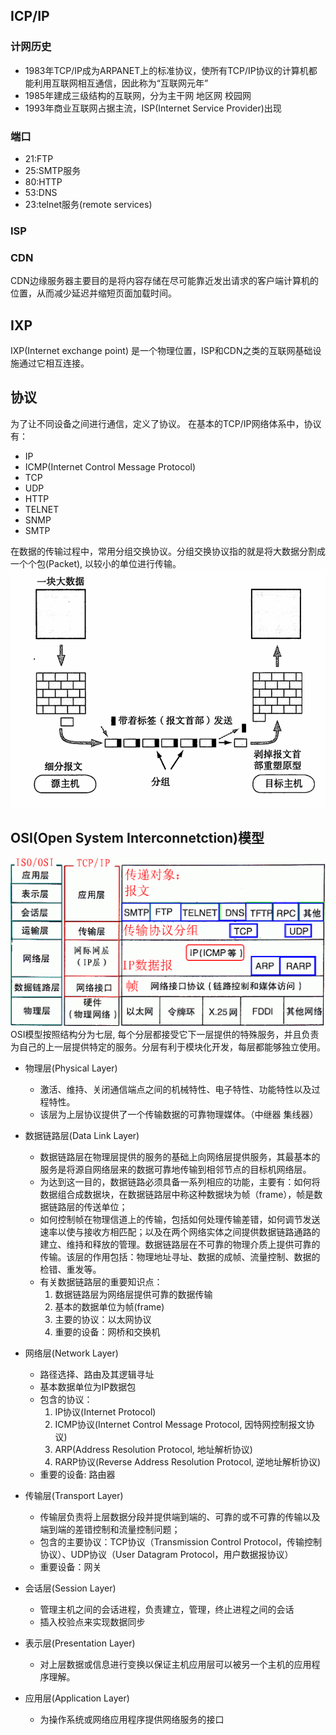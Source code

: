 ## ICP/IP

### 计网历史

* 1983年TCP/IP成为ARPANET上的标准协议，使所有TCP/IP协议的计算机都能利用互联网相互通信，因此称为“互联网元年”
* 1985年建成三级结构的互联网，分为主干网 地区网 校园网
* 1993年商业互联网占据主流，ISP(Internet Service Provider)出现

### 端口

* 21:FTP
* 25:SMTP服务
* 80:HTTP
* 53:DNS
* 23:telnet服务(remote services)

### ISP

### CDN

CDN边缘服务器主要目的是将内容存储在尽可能靠近发出请求的客户端计算机的位置，从而减少延迟并缩短页面加载时间。

## IXP

IXP(Internet exchange point) 是一个物理位置，ISP和CDN之类的互联网基础设施通过它相互连接。

## 协议

为了让不同设备之间进行通信，定义了协议。
在基本的TCP/IP网络体系中，协议有：
* IP
* ICMP(Internet Control Message Protocol)
* TCP
* UDP
* HTTP
* TELNET
* SNMP
* SMTP

在数据的传输过程中，常用分组交换协议。分组交换协议指的就是将大数据分割成一个个包(Packet), 以较小的单位进行传输。
![Packet](./images/Packet.png)

## OSI(Open System Interconnetction)模型
![OSI](./images/OSI.gif)
OSI模型按照结构分为七层, 每个分层都接受它下一层提供的特殊服务，并且负责为自己的上一层提供特定的服务。分层有利于模块化开发，每层都能够独立使用。
* 物理层(Physical Layer)
    * 激活、维持、关闭通信端点之间的机械特性、电子特性、功能特性以及过程特性。
    * 该层为上层协议提供了一个传输数据的可靠物理媒体。（中继器 集线器）

* 数据链路层(Data Link Layer)
    * 数据链路层在物理层提供的服务的基础上向网络层提供服务，其最基本的服务是将源自网络层来的数据可靠地传输到相邻节点的目标机网络层。
    * 为达到这一目的，数据链路必须具备一系列相应的功能，主要有：如何将数据组合成数据块，在数据链路层中称这种数据块为帧（frame），帧是数据链路层的传送单位；
    * 如何控制帧在物理信道上的传输，包括如何处理传输差错，如何调节发送速率以使与接收方相匹配；以及在两个网络实体之间提供数据链路通路的建立、维持和释放的管理。数据链路层在不可靠的物理介质上提供可靠的传输。该层的作用包括：物理地址寻址、数据的成帧、流量控制、数据的检错、重发等。
    * 有关数据链路层的重要知识点：
        1. 数据链路层为网络层提供可靠的数据传输
        1. 基本的数据单位为帧(frame)
        1. 主要的协议：以太网协议
        1. 重要的设备：网桥和交换机

* 网络层(Network Layer)
    * 路径选择、路由及其逻辑寻址
    * 基本数据单位为IP数据包
    * 包含的协议：
        1. IP协议(Internet Protocol)
        1. ICMP协议(Internet Control Message Protocol, 因特网控制报文协议)
        1. ARP(Address Resolution Protocol, 地址解析协议)
        1. RARP协议(Reverse Address Resolution Protocol, 逆地址解析协议)
    * 重要的设备: 路由器

* 传输层(Transport Layer)
    * 传输层负责将上层数据分段并提供端到端的、可靠的或不可靠的传输以及端到端的差错控制和流量控制问题；
    * 包含的主要协议：TCP协议（Transmission Control Protocol，传输控制协议）、UDP协议（User Datagram Protocol，用户数据报协议）
    * 重要设备：网关

* 会话层(Session Layer)
    * 管理主机之间的会话进程，负责建立，管理，终止进程之间的会话
    * 插入校验点来实现数据同步

* 表示层(Presentation Layer)
    * 对上层数据或信息进行变换以保证主机应用层可以被另一个主机的应用程序理解。

* 应用层(Application Layer)
    * 为操作系统或网络应用程序提供网络服务的接口



